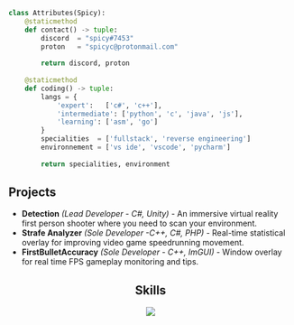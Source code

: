 <!-- <p align="center">
    <img alt="" src=https://img.shields.io/github/stars/spicy?style=for-the-badge&?affiliations=OWNER%2CCOLLABORATOR />
    <img alt="" src=https://komarev.com/ghpvc/?username=spicy&style=for-the-badge />
</p> -->

```python
class Attributes(Spicy):
	@staticmethod
	def contact() -> tuple:
	    discord  = "spicy#7453"
	    proton   = "spicyc@protonmail.com"
	    
	    return discord, proton
      
	@staticmethod
	def coding() -> tuple:
		langs = {
			'expert':   ['c#', 'c++'],
			'intermediate': ['python', 'c', 'java', 'js'],
			'learning': ['asm', 'go']
		}
		specialities  = ['fullstack', 'reverse engineering']
		environnement = ['vs ide', 'vscode', 'pycharm']
		
		return specialities, environment
```
## Projects
- **Detection** *(Lead Developer - C#, Unity)* - An immersive virtual reality first person shooter where you need to scan your environment.
- **Strafe Analyzer** *(Sole Developer -C++, C#, PHP)* - Real-time statistical overlay for improving video game speedrunning movement.
- **FirstBulletAccuracy** *(Sole Developer - C++, ImGUI)* - Window overlay for real time FPS gameplay monitoring and tips.

<h2 align="center">Skills</h2>

<p align="center">
  <a href="https://skillicons.dev">
    <img src="https://skillicons.dev/icons?i=cs,cpp,python,js,css,html,vscode,c" />
  </a>
</p>


<p href="https://discord.gg/onlp" align="center">
    <img alt="" src="https://github-readme-stats.vercel.app/api?username=spicy&theme=tokyonight&show_icons=true">
</p>


[youtube]: https://www.youtube.com/channel/UC-22kxkKtKnBZugyPFwl9bw
